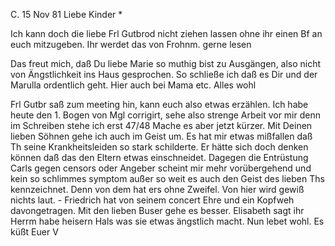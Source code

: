  C. 15 Nov 81
Liebe Kinder <Marie>*

Ich kann doch die liebe Frl Gutbrod nicht ziehen lassen ohne ihr einen Bf an euch mitzugeben. Ihr werdet das von Frohnm. gerne lesen

Das freut mich, daß Du liebe Marie so muthig bist zu Ausgängen, also nicht von Ängstlichkeit ins Haus gesprochen. So schließe ich daß es Dir und der Marulla ordentlich geht. Hier auch bei Mama etc. Alles wohl

Frl Gutbr saß zum meeting hin, kann euch also etwas erzählen. 
Ich habe heute den 1. Bogen von Mgl corrigirt, sehe also strenge Arbeit vor mir denn im Schreiben stehe ich erst 47/48 Mache es aber jetzt kürzer. 
Mit Deinen lieben Söhnen gehe ich auch im Geist um. Es hat mir etwas mißfallen daß Th seine Krankheitsleiden so stark schilderte. Er hätte sich doch denken können daß das den Eltern etwas einschneidet. Dagegen die Entrüstung Carls gegen censors oder Angeber scheint mir mehr vorübergehend und kein so schlimmes symptom außer so weit es auch den Geist des lieben Ths kennzeichnet. Denn von dem hat ers ohne Zweifel. Von hier wird gewiß nichts laut. - Friedrich hat von seinem concert Ehre und ein Kopfweh davongetragen. Mit den lieben Buser gehe es besser. Elisabeth sagt ihr Herrm habe heisern Hals was sie etwas ängstlich macht. Nun lebet wohl. Es küßt  Euer V
